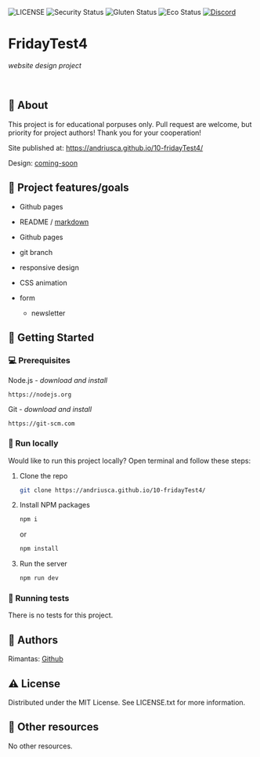 ![LICENSE](https://img.shields.io/badge/license-MIT-blue.svg?style=flat-square)
![Security Status](https://img.shields.io/security-headers?label=Security&url=https%3A%2F%2Fgithub.com&style=flat-square)
![Gluten Status](https://img.shields.io/badge/Gluten-Free-green.svg)
![Eco Status](https://img.shields.io/badge/ECO-Friendly-green.svg)
[![Discord](https://discord.com/api/guilds/571393319201144843/widget.png)](https://discord.gg/dRwW4rw)

# FridayTest4

_website design project_

<br>

## 🌟 About

This project is for educational porpuses only. Pull request are welcome, but priority for project authors! Thank you for your cooperation!

Site published at: https://andriusca.github.io/10-fridayTest4/

Design: [coming-soon](https://www.figma.com/file/ckVqD5CByyU7l2QwrNzuLJ/Untitled?type=design&node-id=0-1&t=IujIt6ixDsPrCohv-0)

## 🎯 Project features/goals

- Github pages
- README / [markdown](https://docs.github.com/en/get-started/writing-on-github/getting-started-with-writing-and-formatting-on-github/basic-writing-and-formatting-syntax)

- Github pages
- git branch
- responsive design
- CSS animation
- form
  - newsletter
  

## 🧰 Getting Started

### 💻 Prerequisites

Node.js - _download and install_

```
https://nodejs.org
```

Git - _download and install_

```
https://git-scm.com
```

### 🏃 Run locally

Would like to run this project locally? Open terminal and follow these steps:

1. Clone the repo
   ```sh
   git clone https://andriusca.github.io/10-fridayTest4/
   ```
2. Install NPM packages
   ```sh
   npm i
   ```
   or
   ```sh
   npm install
   ```
3. Run the server
   ```sh
   npm run dev
   ```

### 🧪 Running tests

There is no tests for this project.

## 🎅 Authors

Rimantas: [Github](https://github.com/AndriusCa)

## ⚠️ License

Distributed under the MIT License. See LICENSE.txt for more information.

## 🔗 Other resources

No other resources.